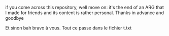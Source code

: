 if you come across this repository, well move on: it's the end of an ARG that I made for friends and its content is rather personal. Thanks in advance and goodbye

Et sinon bah bravo à vous. Tout ce passe dans le fichier t.txt
